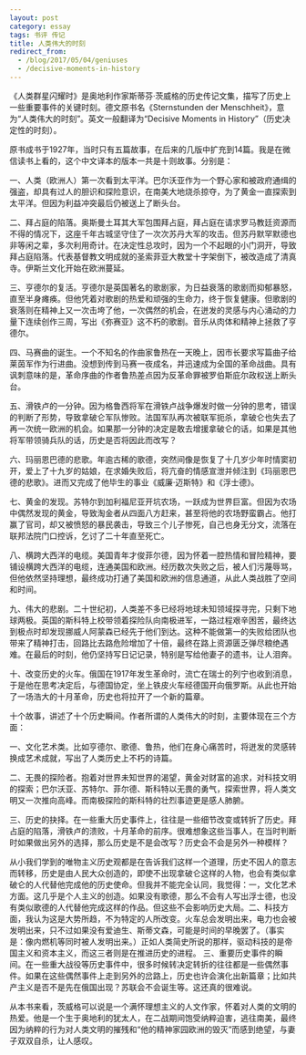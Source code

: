 ```yaml
---
layout: post
category: essay
tags: 书评 传记
title: 人类伟大的时刻
redirect_from:
  - /blog/2017/05/04/geniuses
  - /decisive-moments-in-history
---
```


《人类群星闪耀时》是奥地利作家斯蒂芬·茨威格的历史传记文集，描写了历史上一些重要事件的关键时刻。德文原书名《Sternstunden der Menschheit》，意为“人类伟大的时刻”。英文一般翻译为“Decisive Moments in History”（历史决定性的时刻）。

原书成书于1927年，当时只有五篇故事，在后来的几版中扩充到14篇。我是在微信读书上看的，这个中文译本的版本一共是十则故事。分别是：

一、人类（欧洲人）第一次看到太平洋。巴尔沃亚作为一个野心家和被政府通缉的强盗，却具有过人的胆识和探险意识，在南美大地烧杀掠夺，为了黄金一直探索到太平洋。但因为利益冲突最后仍被送上了断头台。

二、拜占庭的陷落。奥斯曼土耳其大军包围拜占庭，拜占庭在请求罗马教廷资源而不得的情况下，这座千年古城坚守住了一次次苏丹大军的攻击。但苏丹默罕默德也非等闲之辈，多次利用奇计。在决定性总攻时，因为一个不起眼的小门洞开，导致拜占庭陷落。代表基督教文明成就的圣索菲亚大教堂十字架倒下，被改造成了清真寺。伊斯兰文化开始在欧洲蔓延。

三、亨德尔的复活。亨德尔是英国著名的歌剧家，为日益衰落的歌剧而抑郁暴怒，直至半身瘫痪。但他凭着对歌剧的热爱和顽强的生命力，终于恢复健康。但歌剧的衰落则在精神上又一次击垮了他，一次偶然的机会，在迸发的灵感与内心涌动的力量下连续创作三周，写出《弥赛亚》这不朽的歌剧。音乐从肉体和精神上拯救了亨德尔。

四、马赛曲的诞生。一个不知名的作曲家鲁热在一天晚上，因市长要求写篇曲子给莱茵军作为行进曲。没想到传到马赛一夜成名，并迅速成为全国的革命战曲。具有讽刺意味的是，革命序曲的作者鲁热差点因为反革命罪被罗伯斯庇尔政权送上断头台。

五、滑铁卢的一分钟。因为格鲁西将军在滑铁卢战争爆发时做一分钟的思考，错误的判断了形势，导致拿破仑军队惨败。法国军队再次被联军扼杀，拿破仑也失去了再一次统一欧洲的机会。如果那一分钟的决定是敢去增援拿破仑的话，如果是其他将军带领骑兵队的话，历史是否将因此而改写？

六、玛丽恩巴德的悲歌。年逾古稀的歌德，突然间像是恢复了十几岁少年时情窦初开，爱上了十九岁的姑娘，在求婚失败后，将亢奋的情感宣泄并倾注到《玛丽恩巴德的悲歌》。进而又完成了他毕生的事业《威廉·迈斯特》和《浮士德》。

七、黄金的发现。苏特尔到加利福尼亚开坑农场，一跃成为世界巨富。但因为农场中偶然发现的黄金，导致淘金者从四面八方赶来，甚至将他的农场野蛮霸占。他打赢了官司，却又被愤怒的暴民袭击，导致三个儿子惨死，自己也身无分文，流落在联邦法院门口控诉，乞讨了二十年直至死亡。

八、横跨大西洋的电缆。美国青年才俊菲尔德，因为怀着一腔热情和冒险精神，要铺设横跨大西洋的电缆，连通美国和欧洲。经历数次失败之后，被人们污蔑辱骂，但他依然坚持理想，最终成功打通了美国和欧洲的信息通道，从此人类战胜了空间和时间。

九、伟大的悲剧。二十世纪初，人类差不多已经将地球未知领域探寻完，只剩下地球两极。英国的斯科特上校带领着探险队向南极进军，一路过程艰辛困苦，最终达到极点时却发现挪威人阿蒙森已经先于他们到达。这种不能做第一的失败给团队也带来了精神打击，回路比去路危险增加了十倍，最终在路上资源匮乏弹尽粮绝遇难。在最后的时刻，他仍坚持写日记记录，特别是写给他妻子的遗书，让人泪奔。

十、改变历史的火车。俄国在1917年发生革命时，流亡在瑞士的列宁也收到消息，于是他在思考决定后，与德国协定，坐上铁皮火车经德国开向俄罗斯。从此也开始了一场浩大的十月革命，历史也将拉开了一个新的篇章。

十个故事，讲述了十个历史瞬间。作者所谓的人类伟大的时刻，主要体现在三个方面：

一、文化艺术类。比如亨德尔、歌德、鲁热，他们在身心痛苦时，将迸发的灵感转换成艺术成就，写出了人类历史上不朽的诗篇。

二、无畏的探险者。抱着对世界未知世界的渴望，黄金对财富的追求，对科技文明的探索；巴尔沃亚、苏特尔、菲尔德、斯科特以无畏的勇气，探索世界，将人类文明又一次推向高峰。而南极探险的斯科特的壮烈事迹更是感人肺腑。

三、历史的抉择。在一些重大历史事件上，往往是一些细节改变或转折了历史。拜占庭的陷落，滑铁卢的溃败，十月革命的前序。很难想象这些当事人，在当时判断时如果做出另外的选择，那么历史是不是会改写？历史会不会是另外一种模样？

从小我们学到的唯物主义历史观都是在告诉我们这样一个道理，历史不因人的意志而转移，历史是由人民大众创造的，即使不出现拿破仑这样的人物，也会有类似拿破仑的人代替他完成他的历史使命。但我并不能完全认同，我觉得：一，文化艺术方面。这几乎是个人主义的创造。如果没有歌德，那么不会有人写出浮士德，也没有类似歌德的人代替他完成这样的作品。但这些不会影响历史大局。二、科技方面，我认为这是大势所趋，不为特定的人所改变。火车总会发明出来，电力也会被发明出来，只不过如果没有爱迪生、斯蒂文森，可能是时间的早晚罢了。（事实是：像内燃机等同时被人发明出来。）正如人类简史所说的那样，驱动科技的是帝国主义和资本主义，而这三者则是在推进历史的进程。 三、重要历史事件的瞬间。在一些重大战役等历史事件中，很多时候转决定转折的往往都是一些偶然事件。如果在这些偶然事件上走到另外的岔路上，历史也许会演化出新篇章；比如共产主义是否不是先在俄国出现？苏联会不会诞生等。这还真的很难说。

从本书来看，茨威格可以说是一个满怀理想主义的人文作家，怀着对人类的文明的热爱。他是一个生于奥地利的犹太人，在二战期间饱受纳粹迫害，逃往南美，最终因为纳粹的行为对人类文明的摧残和“他的精神家园欧洲的毁灭”而感到绝望，与妻子双双自杀，让人感叹。
